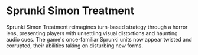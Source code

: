 # Sprunki Simon Treatment
Sprunki Simon Treatment reimagines turn-based strategy through a horror lens, presenting players with unsettling visual distortions and haunting audio cues. The game's once-familiar Sprunki units now appear twisted and corrupted, their abilities taking on disturbing new forms.
